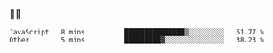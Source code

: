 ### 👨‍💻

<!--START_SECTION:waka-->

```text
JavaScript   8 mins          ███████████████▒░░░░░░░░░   61.77 %
Other        5 mins          █████████▓░░░░░░░░░░░░░░░   38.23 %
```

<!--END_SECTION:waka-->
